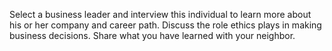Select a business leader and interview this individual to learn more about his or her company and career path. Discuss the role ethics plays in making business decisions. Share what you have learned with your neighbor.
